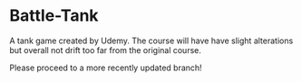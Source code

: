 # Battle-Tank
A tank game created by Udemy. The course will have have slight alterations but overall not drift too far from the original course.

Please proceed to a more recently updated branch!
